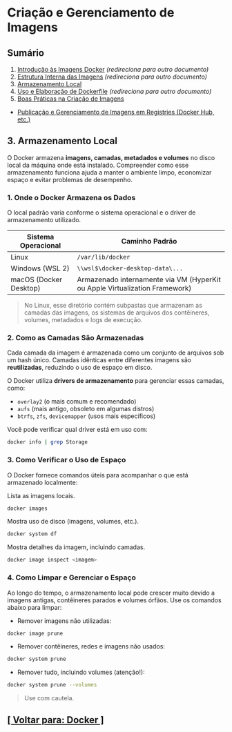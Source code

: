 # Criação e Gerenciamento de Imagens

## Sumário

1. <a id="introducao-imagens-docker">[Introdução às Imagens Docker](./1-introducao-imagens-docker.md)</a> *(redireciona para outro documento)*
2. <a id="estrutura-interna-imagens">[Estrutura Interna das Imagens](./2-estrutura-interna-imagens/estrutura-interna-imagens.md)</a> *(redireciona para outro documento)*
3. [Armazenamento Local](#armazenamento-local)
4. <a id="uso-elaboracao-dockerfile">[Uso e Elaboração de Dockerfile](./4-uso-elaboracao-dockerfile/uso-elaboracao-dockerfile.md)</a> *(redireciona para outro documento)*
5. <a id="boas-praticas-criacao-imagens">[Boas Práticas na Criação de Imagens](./5-boas-praticas-criacao-imagens/boas-praticas-criacao-imagens.md)</a>

- <a id="publicacao-gerenciamento-imagens-registries">[Publicação e Gerenciamento de Imagens em Registries (Docker Hub, etc.)](./6-publicacao-gerenciamento-imagens-registries/publicacao-gerenciamento-imagens-registries.md)</a>

## <a id="armazenamento-local">3. Armazenamento Local</a>

O Docker armazena **imagens, camadas, metadados e volumes** no disco local da máquina onde está instalado. Compreender como esse armazenamento funciona ajuda a manter o ambiente limpo, economizar espaço e evitar problemas de desempenho.

### 1. Onde o Docker Armazena os Dados

O local padrão varia conforme o sistema operacional e o driver de armazenamento utilizado.

|  Sistema Operacional   |                              Caminho Padrão                               |
|------------------------|---------------------------------------------------------------------------|
|         Linux          |                             `/var/lib/docker`                             |
|    Windows (WSL 2)     |                     `\\wsl$\docker-desktop-data\...`                      |
| macOS (Docker Desktop) |Armazenado internamente via VM (HyperKit ou Apple Virtualization Framework)|

> No Linux, esse diretório contém subpastas que armazenam as camadas das imagens, os sistemas de arquivos dos contêineres, volumes, metadados e logs de execução.

### 2. Como as Camadas São Armazenadas

Cada camada da imagem é armazenada como um conjunto de arquivos sob um hash único. Camadas idênticas entre diferentes imagens são **reutilizadas**, reduzindo o uso de espaço em disco.

O Docker utiliza **drivers de armazenamento** para gerenciar essas camadas, como:

- `overlay2` (o mais comum e recomendado)
- `aufs` (mais antigo, obsoleto em algumas distros)
- `btrfs`, `zfs`, `devicemapper` (usos mais específicos)

Você pode verificar qual driver está em uso com:

```bash
docker info | grep Storage
```

### 3. Como Verificar o Uso de Espaço

O Docker fornece comandos úteis para acompanhar o que está armazenado localmente:

Lista as imagens locais.

```bash
docker images
```

Mostra uso de disco (imagens, volumes, etc.).

```bash
docker system df
```

Mostra detalhes da imagem, incluindo camadas.

```bash
docker image inspect <imagem>
```

### 4. Como Limpar e Gerenciar o Espaço

Ao longo do tempo, o armazenamento local pode crescer muito devido a imagens antigas, contêineres parados e volumes órfãos. Use os comandos abaixo para limpar:

- Remover imagens não utilizadas:

```bash
docker image prune
```

- Remover contêineres, redes e imagens não usados:

```bash
docker system prune
```

- Remover tudo, incluindo volumes (atenção!):

```bash
docker system prune --volumes
```

> Use com cautela.

## [[ Voltar para: Docker ]](../docker.md#criacao-gerenciamento-imagens)